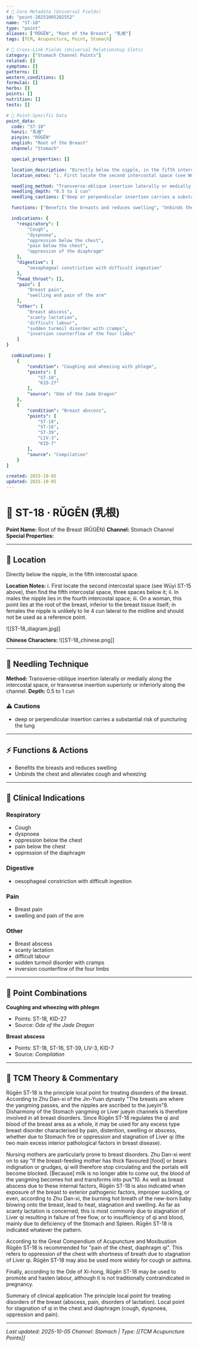 ```yaml
---
# 🔹 Core Metadata (Universal Fields)
id: "point-20251005202552"
name: "ST-18"
type: "point"
aliases: ["RǓGĒN", "Root of the Breast", "乳根"]
tags: [TCM, Acupuncture, Point, Stomach]

# 🔹 Cross-Link Fields (Universal Relationship Slots)
category: ["Stomach Channel Points"]
related: []
symptoms: []
patterns: []
western_conditions: []
formulas: []
herbs: []
points: []
nutrition: []
tests: []

# 🔹 Point-Specific Data
point_data:
  code: "ST-18"
  hanzi: "乳根"
  pinyin: "RǓGĒN"
  english: "Root of the Breast"
  channel: "Stomach"

  special_properties: []

  location_description: "Directly below the nipple, in the fifth intercostal space."
  location_notes: "i. First locate the second intercostal space (see Wūyì ST-15 above), then find the fifth intercostal space, three spaces below it; ii. In males the nipple lies in the fourth intercostal space; iii. On a woman, this point lies at the root of the breast, inferior to the breast tissue itself; in females the nipple is unlikely to lie 4 cun lateral to the midline and should not be used as a reference point."

  needling_method: "Transverse-oblique insertion laterally or medially along the intercostal space, or transverse insertion superiorly or inferiorly along the channel."
  needling_depth: "0.5 to 1 cun"
  needling_cautions: ["deep or perpendicular insertion carries a substantial risk of puncturing the lung"]

  functions: ["Benefits the breasts and reduces swelling", "Unbinds the chest and alleviates cough and wheezing"]

  indications: {
    "respiratory": [
        "Cough",
        "dyspnoea",
        "oppression below the chest",
        "pain below the chest",
        "oppression of the diaphragm"
    ],
    "digestive": [
        "oesophageal constriction with difficult ingestion"
    ],
    "head_throat": [],
    "pain": [
        "Breast pain",
        "swelling and pain of the arm"
    ],
    "other": [
        "Breast abscess",
        "scanty lactation",
        "difficult labour",
        "sudden turmoil disorder with cramps",
        "inversion counterflow of the four limbs"
    ]
}

  combinations: [
    {
        "condition": "Coughing and wheezing with phlegm",
        "points": [
            "ST-18",
            "KID-27"
        ],
        "source": "Ode of the Jade Dragon"
    },
    {
        "condition": "Breast abscess",
        "points": [
            "ST-18",
            "ST-16",
            "ST-39",
            "LIV-3",
            "KID-7"
        ],
        "source": "Compilation"
    }
]

created: 2025-10-05
updated: 2025-10-05
---
```


# 📍 ST-18 · RǓGĒN (乳根)

**Point Name:** Root of the Breast (RǓGĒN)
**Channel:** Stomach Channel
**Special Properties:** 

---

## 📍 Location

Directly below the nipple, in the fifth intercostal space.

**Location Notes:**
i. First locate the second intercostal space (see Wūyì ST-15 above), then find the fifth intercostal space, three spaces below it; ii. In males the nipple lies in the fourth intercostal space; iii. On a woman, this point lies at the root of the breast, inferior to the breast tissue itself; in females the nipple is unlikely to lie 4 cun lateral to the midline and should not be used as a reference point.

![[ST-18_diagram.jpg]]

**Chinese Characters:** ![[ST-18_chinese.png]]

---

## 🔧 Needling Technique

**Method:** Transverse-oblique insertion laterally or medially along the intercostal space, or transverse insertion superiorly or inferiorly along the channel.
**Depth:** 0.5 to 1 cun

### ⚠️ Cautions
- deep or perpendicular insertion carries a substantial risk of puncturing the lung

---

## ⚡ Functions & Actions
- Benefits the breasts and reduces swelling
- Unbinds the chest and alleviates cough and wheezing

---

## 🎯 Clinical Indications

### Respiratory
- Cough
- dyspnoea
- oppression below the chest
- pain below the chest
- oppression of the diaphragm

### Digestive
- oesophageal constriction with difficult ingestion

### Pain
- Breast pain
- swelling and pain of the arm

### Other
- Breast abscess
- scanty lactation
- difficult labour
- sudden turmoil disorder with cramps
- inversion counterflow of the four limbs

---

## 🔗 Point Combinations

**Coughing and wheezing with phlegm**
- Points: ST-18, KID-27
- Source: *Ode of the Jade Dragon*

**Breast abscess**
- Points: ST-18, ST-16, ST-39, LIV-3, KID-7
- Source: *Compilation*

---

## 🧬 TCM Theory & Commentary

Rǔgēn ST-18 is the principle local point for treating disorders of the breast. According to Zhu Dan-xi of the Jin-Yuan dynasty "The breasts are where the yangming passes, and the nipples are ascribed to the jueyin"9. Disharmony of the Stomach yangming or Liver jueyin channels is therefore involved in all breast disorders. Since Rǔgēn ST-18 regulates the qi and blood of the breast area as a whole, it may be used for any excess type breast disorder characterised by pain, distention, swelling or abscess, whether due to Stomach fire or oppression and stagnation of Liver qi (the two main excess interior pathological factors in breast disease).

Nursing mothers are particularly prone to breast disorders. Zhu Dan-xi went on to say "If the breast-feeding mother has thick flavoured [food] or bears indignation or grudges, qi will therefore stop circulating and the portals will become blocked. [Because] milk is no longer able to come out, the blood of the yangming becomes hot and transforms into pus"10. As well as breast abscess due to these internal factors, Rǔgēn ST-18 is also indicated when exposure of the breast to exterior pathogenic factors, improper suckling, or even, according to Zhu Dan-xi, the burning hot breath of the new-born baby blowing onto the breast, lead to heat, stagnation and swelling. As far as scanty lactation is concerned, this is most commonly due to stagnation of Liver qi resulting in failure of free flow, or to insufficiency of qi and blood, mainly due to deficiency of the Stomach and Spleen. Rǔgēn ST-18 is indicated whatever the pattern.

According to the Great Compendium of Acupuncture and Moxibustion Rǔgēn ST-18 is recommended for "pain of the chest, diaphragm qi". This refers to oppression of the chest with shortness of breath due to stagnation of Liver qi. Rǔgēn ST-18 may also be used more widely for cough or asthma.

Finally, according to the Ode of Xi-hong, Rǔgēn ST-18 may be used to promote and hasten labour, although it is not traditionally contraindicated in pregnancy.

Summary of clinical application
The principle local point for treating disorders of the breast (abscess, pain, disorders of lactation).
Local point for stagnation of qi in the chest and diaphragm (cough, dyspnoea, oppression and pain).

---

*Last updated: 2025-10-05*
*Channel: Stomach | Type: [[TCM Acupuncture Points]]*
